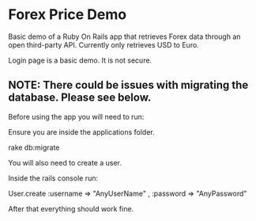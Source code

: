 # Forex Price Demo

Basic demo of a Ruby On Rails app that retrieves Forex data through an open third-party API.
Currently only retrieves USD to Euro.

Login page is a basic demo. It is not secure.

## NOTE: There could be issues with migrating the database. Please see below.

Before using the app you will need to run:

Ensure you are inside the applications folder.

rake db:migrate

You will also need to create a user.

Inside the rails console run:

User.create :username => "AnyUserName" , :password => "AnyPassword"

After that everything should work fine.